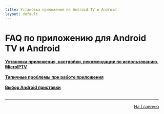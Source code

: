 ```yaml
---
title: Установка приложения на Android TV и Android
layout: default
---
```

# FAQ по приложению для Android TV и Android

<a href="subp/android-install">**Установка приложения, настройки, рекомендации по использованию. MicroIPTV**</a> <br><br>
<a href="subp/android-bugs">**Типичные проблемы при работе приложения**</a> <br><br>
<a href="subp/android-tvbox">**Выбор Android приставки**</a> <br><br>

---
<p  align="right"><a href="https://lazykpub.github.io/Lazykpub">На Главную</a></p>
